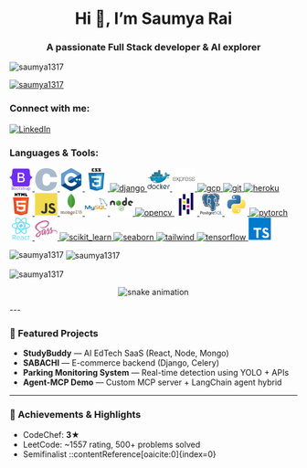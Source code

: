 <h1 align="center">Hi 👋, I’m Saumya Rai</h1>

<h3 align="center">A passionate Full Stack developer & AI explorer</h3>

<p align="left"> <img src="https://komarev.com/ghpvc/?username=saumya1317&label=Profile%20views&color=0e75b6&style=flat" alt="saumya1317" /> </p>

<p align="left">  
  <a href="https://github.com/ryo-ma/github-profile-trophy">  
    <img src="https://github-profile-trophy.vercel.app/?username=saumya1317" alt="saumya1317" />  
  </a>  
</p>

<h3 align="left">Connect with me:</h3>  
<p align="left">  
  <a href="https://linkedin.com/in/saumya-rai-5829b0285" target="blank">  
    <img align="center" src="https://raw.githubusercontent.com/rahuldkjain/github-profile-readme-generator/master/src/images/icons/Social/linked-in-alt.svg" alt="LinkedIn" height="30" width="40" />  
  </a>  
</p>

<h3 align="left">Languages & Tools:</h3>  
<p align="left">  
  <a href="https://getbootstrap.com" target="_blank" rel="noreferrer">  
    <img src="https://raw.githubusercontent.com/devicons/devicon/master/icons/bootstrap/bootstrap-plain-wordmark.svg" alt="bootstrap" width="40" height="40"/>  
  </a>  
  <a href="https://www.cprogramming.com/" target="_blank" rel="noreferrer">  
    <img src="https://raw.githubusercontent.com/devicons/devicon/master/icons/c/c-original.svg" alt="c" width="40" height="40"/>  
  </a>  
  <a href="https://www.w3schools.com/cpp/" target="_blank" rel="noreferrer">  
    <img src="https://raw.githubusercontent.com/devicons/devicon/master/icons/cplusplus/cplusplus-original.svg" alt="cplusplus" width="40" height="40"/>  
  </a>  
  <a href="https://www.w3schools.com/css/" target="_blank" rel="noreferrer">  
    <img src="https://raw.githubusercontent.com/devicons/devicon/master/icons/css3/css3-original-wordmark.svg" alt="css3" width="40" height="40"/>  
  </a>  
  <a href="https://www.djangoproject.com/" target="_blank" rel="noreferrer">  
    <img src="https://cdn.worldvectorlogo.com/logos/django.svg" alt="django" width="40" height="40"/>  
  </a>  
  <a href="https://www.docker.com/" target="_blank" rel="noreferrer">  
    <img src="https://raw.githubusercontent.com/devicons/devicon/master/icons/docker/docker-original-wordmark.svg" alt="docker" width="40" height="40"/>  
  </a>  
  <a href="https://expressjs.com" target="_blank" rel="noreferrer">  
    <img src="https://raw.githubusercontent.com/devicons/devicon/master/icons/express/express-original-wordmark.svg" alt="express" width="40" height="40"/>  
  </a>  
  <a href="https://cloud.google.com" target="_blank" rel="noreferrer">  
    <img src="https://www.vectorlogo.zone/logos/google_cloud/google_cloud-icon.svg" alt="gcp" width="40" height="40"/>  
  </a>  
  <a href="https://git-scm.com/" target="_blank" rel="noreferrer">  
    <img src="https://www.vectorlogo.zone/logos/git-scm/git-scm-icon.svg" alt="git" width="40" height="40"/>  
  </a>  
  <a href="https://heroku.com" target="_blank" rel="noreferrer">  
    <img src="https://www.vectorlogo.zone/logos/heroku/heroku-icon.svg" alt="heroku" width="40" height="40"/>  
  </a>  
  <a href="https://www.w3.org/html/" target="_blank" rel="noreferrer">  
    <img src="https://raw.githubusercontent.com/devicons/devicon/master/icons/html5/html5-original-wordmark.svg" alt="html5" width="40" height="40"/>  
  </a>  
  <a href="https://developer.mozilla.org/en-US/docs/Web/JavaScript" target="_blank" rel="noreferrer">  
    <img src="https://raw.githubusercontent.com/devicons/devicon/master/icons/javascript/javascript-original.svg" alt="javascript" width="40" height="40"/>  
  </a>  
  <a href="https://www.mongodb.com/" target="_blank" rel="noreferrer">  
    <img src="https://raw.githubusercontent.com/devicons/devicon/master/icons/mongodb/mongodb-original-wordmark.svg" alt="mongodb" width="40" height="40"/>  
  </a>  
  <a href="https://www.mysql.com/" target="_blank" rel="noreferrer">  
    <img src="https://raw.githubusercontent.com/devicons/devicon/master/icons/mysql/mysql-original-wordmark.svg" alt="mysql" width="40" height="40"/>  
  </a>  
  <a href="https://nodejs.org" target="_blank" rel="noreferrer">  
    <img src="https://raw.githubusercontent.com/devicons/devicon/master/icons/nodejs/nodejs-original-wordmark.svg" alt="nodejs" width="40" height="40"/>  
  </a>  
  <a href="https://opencv.org/" target="_blank" rel="noreferrer">  
    <img src="https://www.vectorlogo.zone/logos/opencv/opencv-icon.svg" alt="opencv" width="40" height="40"/>  
  </a>  
  <a href="https://pandas.pydata.org/" target="_blank" rel="noreferrer">  
    <img src="https://raw.githubusercontent.com/devicons/devicon/2ae2a900d2f041da66e950e4d48052658d850630/icons/pandas/pandas-original.svg" alt="pandas" width="40" height="40"/>  
  </a>  
  <a href="https://www.postgresql.org" target="_blank" rel="noreferrer">  
    <img src="https://raw.githubusercontent.com/devicons/devicon/master/icons/postgresql/postgresql-original-wordmark.svg" alt="postgresql" width="40" height="40"/>  
  </a>  
  <a href="https://www.python.org" target="_blank" rel="noreferrer">  
    <img src="https://raw.githubusercontent.com/devicons/devicon/master/icons/python/python-original.svg" alt="python" width="40" height="40"/>  
  </a>  
  <a href="https://pytorch.org/" target="_blank" rel="noreferrer">  
    <img src="https://www.vectorlogo.zone/logos/pytorch/pytorch-icon.svg" alt="pytorch" width="40" height="40"/>  
  </a>  
  <a href="https://reactjs.org/" target="_blank" rel="noreferrer">  
    <img src="https://raw.githubusercontent.com/devicons/devicon/master/icons/react/react-original-wordmark.svg" alt="react" width="40" height="40"/>  
  </a>  
  <a href="https://sass-lang.com" target="_blank" rel="noreferrer">  
    <img src="https://raw.githubusercontent.com/devicons/devicon/master/icons/sass/sass-original.svg" alt="sass" width="40" height="40"/>  
  </a>  
  <a href="https://scikit-learn.org/" target="_blank" rel="noreferrer">  
    <img src="https://upload.wikimedia.org/wikipedia/commons/0/05/Scikit_learn_logo_small.svg" alt="scikit_learn" width="40" height="40"/>  
  </a>  
  <a href="https://seaborn.pydata.org/" target="_blank" rel="noreferrer">  
    <img src="https://seaborn.pydata.org/_images/logo-mark-lightbg.svg" alt="seaborn" width="40" height="40"/>  
  </a>  
  <a href="https://tailwindcss.com/" target="_blank" rel="noreferrer">  
    <img src="https://www.vectorlogo.zone/logos/tailwindcss/tailwindcss-icon.svg" alt="tailwind" width="40" height="40"/>  
  </a>  
  <a href="https://www.tensorflow.org" target="_blank" rel="noreferrer">  
    <img src="https://www.vectorlogo.zone/logos/tensorflow/tensorflow-icon.svg" alt="tensorflow" width="40" height="40"/>  
  </a>  
  <a href="https://www.typescriptlang.org/" target="_blank" rel="noreferrer">  
    <img src="https://raw.githubusercontent.com/devicons/devicon/master/icons/typescript/typescript-original.svg" alt="typescript" width="40" height="40"/>  
  </a>  
</p>

<p><img align="left" src="https://github-readme-stats.vercel.app/api/top-langs?username=saumya1317&show_icons=true&locale=en&layout=compact" alt="saumya1317" /></p>

<p>&nbsp;<img align="center" src="https://github-readme-stats.vercel.app/api?username=saumya1317&show_icons=true&locale=en" alt="saumya1317" /></p>

<p><img align="center" src="https://github-readme-streak-stats.herokuapp.com/?user=saumya1317&" alt="saumya1317" /></p>
<p align="center">
<picture>
  <source media="(prefers-color-scheme: dark)" srcset="https://raw.githubusercontent.com/saumya1317/saumya1317/main/dist/github-contribution-grid-snake-dark.svg">
  <source media="(prefers-color-scheme: light)" srcset="https://raw.githubusercontent.com/saumya1317/saumya1317/main/dist/github-contribution-grid-snake.svg">
  <img alt="snake animation" src="https://raw.githubusercontent.com/saumya1317/saumya1317/main/dist/github-contribution-grid-snake.svg">
</picture>
</p>
---

### 📁 Featured Projects

- **StudyBuddy** — AI EdTech SaaS (React, Node, Mongo)  
- **SABACHI** — E-commerce backend (Django, Celery)  
- **Parking Monitoring System** — Real-time detection using YOLO + APIs  
- **Agent-MCP Demo** — Custom MCP server + LangChain agent hybrid  

---

### 🏅 Achievements & Highlights

- CodeChef: **3★**  
- LeetCode: ~1557 rating, 500+ problems solved  
- Semifinalist
::contentReference[oaicite:0]{index=0}

